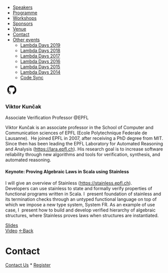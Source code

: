 *   [Speakers](/lambdadays2020/#speakers)
*   [Programme](/lambdadays2020/#programme)
*   [Workshops](/lambdadays2020/#workshops)
*   [Sponsors](/lambdadays2020/#sponsors)
*   [Venue](/lambdadays2020/#venue)
*   [Contact](/lambdadays2020/#contact)
*   [Other events](#)
    *   [Lambda Days 2019](https://www.lambdadays.org/lambdadays2019)
    *   [Lambda Days 2018](https://www.lambdadays.org/lambdadays2018)
    *   [Lambda Days 2017](https://www.lambdadays.org/lambdadays2017)
    *   [Lambda Days 2016](https://www.lambdadays.org/lambdadays2016/)
    *   [Lambda Days 2015](/static/lambda2015.htm)
    *   [Lambda Days 2014](/static/lambda2014.htm)
    *   [Code Sync](https://codesync.global/)

  

[![](/static/img/github.png)](http://www.github.com/vkuncak) 

### Viktor Kunčak

Associate Verification Professor @EPFL  

Viktor Kunčak is an associate professor in the School of Computer and Communication sciences of EPFL (Ecole Polytechnique Federale de Lausanne).  He joined EPFL in 2007, after receiving a PhD degree from MIT. Since then has been leading the EPFL Laboratory for Automated Reasoning and Analysis (https://lara.epfl.ch). His research goal is to increase software reliability through new algorithms and tools for verification, synthesis, and automated reasoning.

#### Keynote: Proving Algebraic Laws in Scala using Stainless

I will give an overview of Stainless (https://stainless.epfl.ch).  
Developers can use stainless to state and formally verify properties of functional programs written in Scala. I  present foundation of stainless and its termination checks through an untyped functional language on top of which we impose a new type system, System FR. As an example of use case, I  present how to build and develop verified hierarchy of algebraic structures, where Stainless proves laws when structures are instantiated.

[Slides](https://lambdadays-prod.s3.amazonaws.com/presentations/Viktor+Kunc%CC%8Cak+-+Proving+Algebraic+Laws+in+Scala+using+Stainless.pdf)  
[Video](https://www.youtube.com/watch?v=dkO59PTcNxA&list=PLvL2NEhYV4ZsV9Bw0wp1P46SOdtk4pFW6&index=4&t=0s) [←Back](/lambdadays2020)

# Contact

[Contact Us](https://www.lambdadays.org/lambdadays2020/#contact) \* [Register](https://www.lambdadays.org/lambdadays2020/#register)


